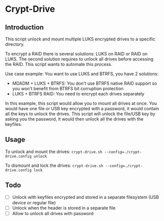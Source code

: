 # Crypt-Drive

## Introduction

This script unlock and mount multiple LUKS encrypted drives to a specific directory.

To encrypt a RAID there is several solutions: LUKS on RAID or RAID on LUKS. The second solution requires to unlock all drives before accessing the RAID. This script wants to automate this process.

Use case example: You want to use LUKS and BTRFS, you have 2 solutions:
- MDADM + LUKS + BTRFS: You don't use BTRFS native RAID support so you won't benefit from BTRFS bit corruption protection
- LUKS + BTRFS RAID: You need to encrypt each drives separately

In this example, this script would allow you to mount all drives at once.
You would have one file or USB key encrypted with a password, it would contain all the keys to unlock the drives.
This script will unlock the file/USB key by asking you the password, it would then unlock all the drives with the keyfiles.

## Usage
To unlock and mount the drives: `crypt-drive.sh --config=./crypt-drive.config unlock`

To dismount and lock the drives: `crypt-drive.sh --config=./crypt-drive.config lock`

## Todo

- [ ] Unlock with keyfiles encrypted and stored in a separate filesystem (USB device or regular file)
- [ ] Unlock when the header is stored in a separate file
- [ ] Allow to unlock all drives with password
